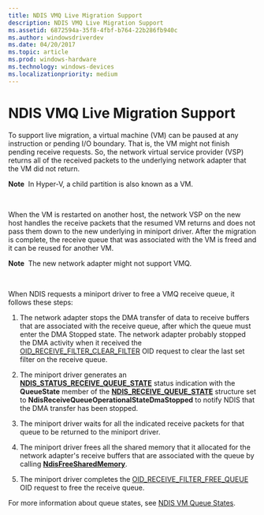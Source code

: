```yaml
---
title: NDIS VMQ Live Migration Support
description: NDIS VMQ Live Migration Support
ms.assetid: 6872594a-35f8-4fbf-b764-22b286fb940c
ms.author: windowsdriverdev
ms.date: 04/20/2017
ms.topic: article
ms.prod: windows-hardware
ms.technology: windows-devices
ms.localizationpriority: medium
---
```


# NDIS VMQ Live Migration Support





To support live migration, a virtual machine (VM) can be paused at any instruction or pending I/O boundary. That is, the VM might not finish pending receive requests. So, the network virtual service provider (VSP) returns all of the received packets to the underlying network adapter that the VM did not return.

**Note**  In Hyper-V, a child partition is also known as a VM.

 

When the VM is restarted on another host, the network VSP on the new host handles the receive packets that the resumed VM returns and does not pass them down to the new underlying in miniport driver. After the migration is complete, the receive queue that was associated with the VM is freed and it can be reused for another VM.

**Note**  The new network adapter might not support VMQ.

 

When NDIS requests a miniport driver to free a VMQ receive queue, it follows these steps:

1.  The network adapter stops the DMA transfer of data to receive buffers that are associated with the receive queue, after which the queue must enter the DMA Stopped state. The network adapter probably stopped the DMA activity when it received the [OID\_RECEIVE\_FILTER\_CLEAR\_FILTER](https://msdn.microsoft.com/library/windows/hardware/ff569785) OID request to clear the last set filter on the receive queue.

2.  The miniport driver generates an [**NDIS\_STATUS\_RECEIVE\_QUEUE\_STATE**](https://msdn.microsoft.com/library/windows/hardware/ff567417) status indication with the **QueueState** member of the [**NDIS\_RECEIVE\_QUEUE\_STATE**](https://msdn.microsoft.com/library/windows/hardware/ff567214) structure set to **NdisReceiveQueueOperationalStateDmaStopped** to notify NDIS that the DMA transfer has been stopped.

3.  The miniport driver waits for all the indicated receive packets for that queue to be returned to the miniport driver.

4.  The miniport driver frees all the shared memory that it allocated for the network adapter's receive buffers that are associated with the queue by calling [**NdisFreeSharedMemory**](https://msdn.microsoft.com/library/windows/hardware/ff562601).

5.  The miniport driver completes the [OID\_RECEIVE\_FILTER\_FREE\_QUEUE](https://msdn.microsoft.com/library/windows/hardware/ff569789) OID request to free the receive queue.

For more information about queue states, see [NDIS VM Queue States](ndis-virtual-machine-queue-states.md).

 

 





